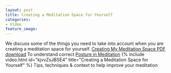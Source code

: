 ```yaml
---
layout: post
title: Creating a Meditation Space for Yourself
categories:
- Video
feature_image: 
---
```


We discuss some of the things you need to take into account when you are creating a meditation space for yourself. 
[Creating My Meditation Space PDF download](https://petertwigg.com/documents/creating_my_meditation_space.pdf)
To understand correct [Posture in Meditation](https://youtu.be/M3ENYYYHU5g0)
{% include video.html id="kjvvZsJBSE4" title="Creating a Meditation Space for Yourself" %}
Tips, techniques & context to help improve your meditation




